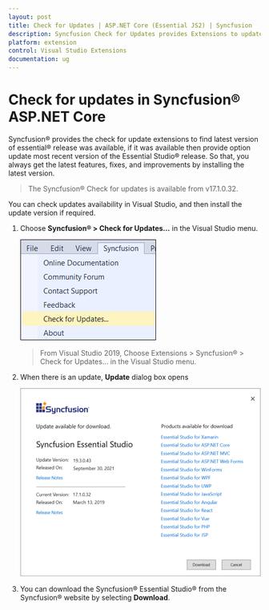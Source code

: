 ```yaml
---
layout: post
title: Check for Updates | ASP.NET Core (Essential JS2) | Syncfusion
description: Syncfusion Check for Updates provides Extensions to update most recent version of the Essential Studio release.
platform: extension
control: Visual Studio Extensions
documentation: ug
---
```


# Check for updates in Syncfusion® ASP.NET Core

Syncfusion® provides the check for update extensions to find latest version of essential® release was available, if it was available then provide option update most recent version of the Essential Studio® release. So that, you always get the latest features, fixes, and improvements by installing the latest version.

> The Syncfusion® Check for updates is available from v17.1.0.32.

You can check updates availability in Visual Studio, and then install the update version if required.

1. Choose **Syncfusion® > Check for Updates…** in the Visual Studio menu.

    ![Check for updates](images/check-for-updates.png)

    > From Visual Studio 2019, Choose Extensions > Syncfusion® > Check for Updates… in the Visual Studio menu.

2. When there is an update, **Update** dialog box opens

    ![update](images/update.png)

3. You can download the Syncfusion® Essential Studio® from the Syncfusion® website by selecting **Download**.